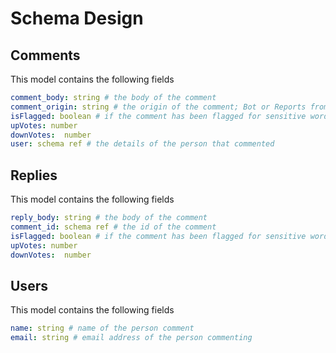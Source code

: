 # Schema Design

## Comments

This model contains the following fields

```yaml
comment_body: string # the body of the comment
comment_origin: string # the origin of the comment; Bot or Reports from FE
isFlagged: boolean # if the comment has been flagged for sensitive words
upVotes: number
downVotes:  number
user: schema ref # the details of the person that commented
```

## Replies

This model contains the following fields

```yaml
reply_body: string # the body of the comment
comment_id: schema ref # the id of the comment
isFlagged: boolean # if the comment has been flagged for sensitive words
upVotes: number
downVotes:  number
```

## Users

This model contains the following fields

```yaml
name: string # name of the person comment
email: string # email address of the person commenting
```
